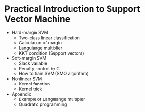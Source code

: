 #  Practical Introduction to Support Vector Machine

- Hard-margin SVM
  - Two-class linear classification
  - Calculation of margin
  - Langulange multiplier
  - KKT condition (Support vectors)
- Soft-margin SVM
  - Slack variable
  - Penalty control by C
  - How to train SVM (SMO algorithm)
- Nonlinear SVM
  - Kernel function
  - Kernel trick
- Appendix
  - Example of Langulange multipler
  - Quadratic programming
  

